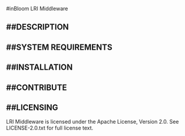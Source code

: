 #inBloom LRI Middleware

##DESCRIPTION
---

##SYSTEM REQUIREMENTS
---

##INSTALLATION
---

##CONTRIBUTE
---

##LICENSING
---
LRI Middleware is licensed under the Apache License, Version 2.0. See LICENSE-2.0.txt for full license text.
